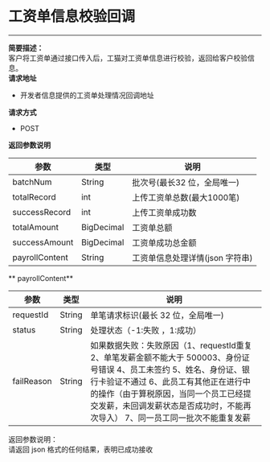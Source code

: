 # 工资单信息校验回调

---

**简要描述：**  
        客户将工资单通过接口传入后，工猫对工资单信息进行校验，返回给客户校验信息。  
**请求地址**

* 开发者信息提供的工资单处理情况回调地址  

**请求方式**

* POST

**返回参数说明**

| 参数 | 类型 | 说明 |
| --- | --- | --- |
| batchNum | String | 批次号\(最长32 位，全局唯一\) |
| totalRecord | int | 上传工资单总数\(最大1000笔\) |
| successRecord | int | 上传工资单成功数 |
| totalAmount | BigDecimal | 工资单总额 |
| successAmount | BigDecimal | 工资单成功总金额 |
| payrollContent | String | 工资单信息处理详情\(json 字符串\) |

** payrollContent**

| 参数 | 类型 | 说明 |
| --- | --- | --- |
| requestId | String | 单笔请求标识\(最长 32 位，全局唯一\) |
| status | String | 处理状态（-1:失败 ，1:成功） |
| failReason | String | 如果数据失败：失败原因（1、requestId重复 2、单笔发薪金额不能大于 500003、身份证号错误 4、员工未签约 5、姓名、身份证、银行卡验证不通过 6、此员工有其他正在进行中的操作（由于算税原因，当同一个员工已经提交发薪，未回调发薪状态是否成功时，不能再次导入）  7、同一员工同一批次不能重复发薪 |

返回参数说明：  
请返回 json 格式的任何结果，表明已成功接收

